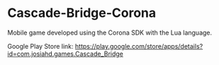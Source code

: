 # Cascade-Bridge-Corona
Mobile game developed using the Corona SDK with the Lua language.

Google Play Store link: https://play.google.com/store/apps/details?id=com.josiahd.games.Cascade_Bridge
